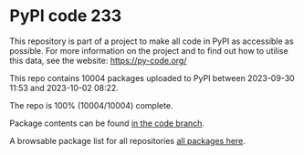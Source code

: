 # PyPI code 233

This repository is part of a project to make all code in PyPI as accessible as possible. For more information 
on the project and to find out how to utilise this data, see the website: https://py-code.org/

This repo contains 10004 packages uploaded to PyPI between 
2023-09-30 11:53 and 2023-10-02 08:22.

The repo is 100% (10004/10004) complete.

Package contents can be found [in the code branch](https://github.com/pypi-data/pypi-mirror-233/tree/code/packages).

A browsable package list for all repositories [all packages here](https://py-code.org/repositories/pypi-mirror-233).


